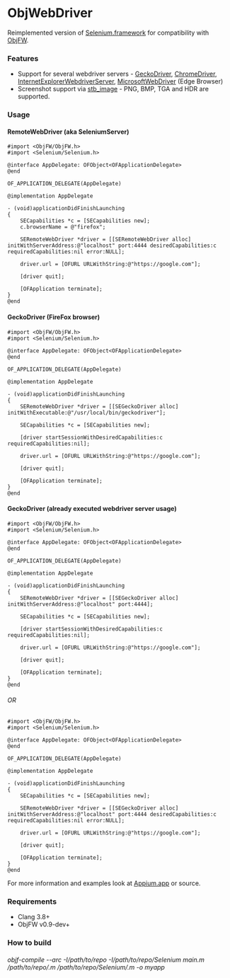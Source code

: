 # ObjWebDriver
Reimplemented version of [Selenium.framework](https://github.com/appium/selenium-objective-c) for compatibility with [ObjFW](https://github.com/Midar/objfw).

### Features

- Support for several webdriver servers - [GeckoDriver](https://github.com/mozilla/geckodriver), [ChromeDriver](https://sites.google.com/a/chromium.org/chromedriver/), [InternetExplorerWebdriverServer](https://github.com/SeleniumHQ/selenium/wiki/InternetExplorerDriver), [MicrosoftWebDriver](https://developer.microsoft.com/en-us/microsoft-edge/platform/documentation/dev-guide/tools/webdriver/) (Edge Browser)
- Screenshot support via [stb_image](https://github.com/nothings/stb) - PNG, BMP, TGA and HDR are supported.

### Usage
#### RemoteWebDriver (aka SeleniumServer)
```objc
#import <ObjFW/ObjFW.h>
#import <Selenium/Selenium.h>

@interface AppDelegate: OFObject<OFApplicationDelegate>
@end

OF_APPLICATION_DELEGATE(AppDelegate)

@implementation AppDelegate

- (void)applicationDidFinishLaunching
{
	SECapabilities *c = [SECapabilities new];
 	c.browserName = @"firefox";

 	SERemoteWebDriver *driver = [[SERemoteWebDriver alloc] initWithServerAddress:@"localhost" port:4444 desiredCapabilities:c requiredCapabilities:nil error:NULL];

 	driver.url = [OFURL URLWithString:@"https://google.com"];

 	[driver quit];

 	[OFApplication terminate];
}
@end
```

#### GeckoDriver (FireFox browser)

```objc
#import <ObjFW/ObjFW.h>
#import <Selenium/Selenium.h>

@interface AppDelegate: OFObject<OFApplicationDelegate>
@end

OF_APPLICATION_DELEGATE(AppDelegate)

@implementation AppDelegate

- (void)applicationDidFinishLaunching
{
	SERemoteWebDriver *driver = [[SEGeckoDriver alloc] initWithExecutable:@"/usr/local/bin/geckodriver"];

 	SECapabilities *c = [SECapabilities new];

  	[driver startSessionWithDesiredCapabilities:c requiredCapabilities:nil];

  	driver.url = [OFURL URLWithString:@"https://google.com"];

  	[driver quit];

  	[OFApplication terminate];
}
@end
```

#### GeckoDriver (already executed webdriver server usage)

```objc
#import <ObjFW/ObjFW.h>
#import <Selenium/Selenium.h>

@interface AppDelegate: OFObject<OFApplicationDelegate>
@end

OF_APPLICATION_DELEGATE(AppDelegate)

@implementation AppDelegate

- (void)applicationDidFinishLaunching
{
	SERemoteWebDriver *driver = [[SEGeckoDriver alloc] initWithServerAddress:@"localhost" port:4444];

 	SECapabilities *c = [SECapabilities new];

  	[driver startSessionWithDesiredCapabilities:c requiredCapabilities:nil];

  	driver.url = [OFURL URLWithString:@"https://google.com"];

  	[driver quit];

  	[OFApplication terminate];
}
@end
```

###### OR

```objc
#import <ObjFW/ObjFW.h>
#import <Selenium/Selenium.h>

@interface AppDelegate: OFObject<OFApplicationDelegate>
@end

OF_APPLICATION_DELEGATE(AppDelegate)

@implementation AppDelegate

- (void)applicationDidFinishLaunching
{
	SECapabilities *c = [SECapabilities new];

 	SERemoteWebDriver *driver = [[SEGeckoDriver alloc] initWithServerAddress:@"localhost" port:4444 desiredCapabilities:c requiredCapabilities:nil error:NULL];

 	driver.url = [OFURL URLWithString:@"https://google.com"];

 	[driver quit];

 	[OFApplication terminate];
}
@end
```

For more information and examples look at [Appium.app](https://github.com/appium/appium-dot-app) or source.

### Requirements

- Clang 3.8+
- ObjFW v0.9-dev+

### How to build

###### objf-compile --arc -I/path/to/repo -I/path/to/repo/Selenium main.m /path/to/repo/*.m /path/to/repo/Selenium/*.m -o myapp